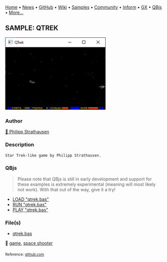 [Home](https://qb64.com) • [News](../../news.md) • [GitHub](https://github.com/QB64Official/qb64) • [Wiki](https://github.com/QB64Official/qb64/wiki) • [Samples](../../samples.md) • [Community](../../community.md) • [Inform](../../inform.md) • [GX](../../gx.md) • [QBjs](../../qbjs.md) • [More...](../../more.md)

## SAMPLE: QTREK

![screenshot.png](img/screenshot.png)

### Author

[🐝 Philipp Strathausen](../philipp-strathausen.md) 

### Description

```text
Star Trek-like game by Philipp Strathausen.
```

### QBjs

> Please note that QBjs is still in early development and support for these examples is extremely experimental (meaning will most likely not work). With that out of the way, give it a try!

* [LOAD "qtrek.bas"](https://v6p9d9t4.ssl.hwcdn.net/html/5963335/index.html?src=https://qb64.com/samples/qtrek/src/qtrek.bas)
* [RUN "qtrek.bas"](https://v6p9d9t4.ssl.hwcdn.net/html/5963335/index.html?mode=auto&src=https://qb64.com/samples/qtrek/src/qtrek.bas)
* [PLAY "qtrek.bas"](https://v6p9d9t4.ssl.hwcdn.net/html/5963335/index.html?mode=play&src=https://qb64.com/samples/qtrek/src/qtrek.bas)

### File(s)

* [qtrek.bas](src/qtrek.bas)

🔗 [game](../game.md), [space shooter](../space-shooter.md)


<sub>Reference: [github.com](https://github.com/strathausen/qtrek.bas) </sub>
